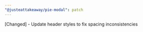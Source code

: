 ```yaml
---
"@justeattakeaway/pie-modal": patch
---
```


[Changed] - Update header styles to fix spacing inconsistencies
